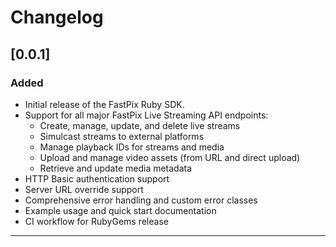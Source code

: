 # Changelog

## [0.0.1]
### Added
- Initial release of the FastPix Ruby SDK.
- Support for all major FastPix Live Streaming API endpoints:
  - Create, manage, update, and delete live streams
  - Simulcast streams to external platforms
  - Manage playback IDs for streams and media
  - Upload and manage video assets (from URL and direct upload)
  - Retrieve and update media metadata
- HTTP Basic authentication support
- Server URL override support
- Comprehensive error handling and custom error classes
- Example usage and quick start documentation
- CI workflow for RubyGems release

--- 
